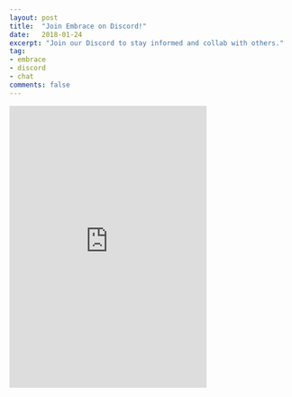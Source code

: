 ```yaml
---
layout: post
title:  "Join Embrace on Discord!"
date:   2018-01-24
excerpt: "Join our Discord to stay informed and collab with others."
tag:
- embrace
- discord
- chat
comments: false
---
```

<iframe src="https://discordapp.com/widget?id=389540173693714434&theme=dark" width="350" height="500" allowtransparency="true" frameborder="0"></iframe>
